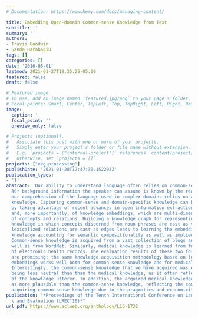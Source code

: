 ```yaml
---
# Documentation: https://wowchemy.com/docs/managing-content/

title: Embedding Open-domain Common-sense Knowledge from Text
subtitle: ''
summary: ''
authors:
- Travis Goodwin
- Sanda Harabagiu
tags: []
categories: []
date: '2016-05-01'
lastmod: 2021-01-27T18:35:25-05:00
featured: false
draft: false

# Featured image
# To use, add an image named `featured.jpg/png` to your page's folder.
# Focal points: Smart, Center, TopLeft, Top, TopRight, Left, Right, BottomLeft, Bottom, BottomRight.
image:
  caption: ''
  focal_point: ''
  preview_only: false

# Projects (optional).
#   Associate this post with one or more of your projects.
#   Simply enter your project's folder or file name without extension.
#   E.g. `projects = ["internal-project"]` references `content/project/deep-learning/index.md`.
#   Otherwise, set `projects = []`.
projects: ["eeg-processing"]
publishDate: '2021-01-28T17:47:30.152203Z'
publication_types:
- '1'
abstract: 'Our ability to understand language often relies on common-sense knowledge
  â€• background information the speaker can assume is known by the reader. Similarly,
  our comprehension of the language used in complex domains relies on access to domain-specific
  knowledge. Capturing common-sense and domain-specific knowledge can be achieved
  by taking advantage of recent advances in open information extraction (IE) techniques
  and, more importantly, of knowledge embeddings, which are multi-dimensional representations
  of concepts and relations. Building a knowledge graph for representing common-sense
  knowledge in which concepts discerned from noun phrases are cast as vertices and
  lexicalized relations are cast as edges leads to learning the embeddings of common-sense
  knowledge accounting for semantic compositionality as well as implied knowledge.
  Common-sense knowledge is acquired from a vast collection of blogs and books as
  well as from WordNet. Similarly, medical knowledge is learned from two large sets
  of electronic health records. The evaluation results of these two forms of knowledge
  are promising: the same knowledge acquisition methodology based on learning knowledge
  embeddings works well both for common-sense knowledge and for medical knowledge
  Interestingly, the common-sense knowledge that we have acquired was evaluated as
  being less neutral than than the medical knowledge, as it often reflected the opinion
  of the knowledge utterer. In addition, the acquired medical knowledge was evaluated
  as more plausible than the common-sense knowledge, reflecting the complexity of
  acquiring common-sense knowledge due to the pragmatics and economicity of language.'
publication: "*Proceedings of the Tenth International Conference on Language Resources\
  \ and Evaluation (LREC'16)*"
url_pdf: https://www.aclweb.org/anthology/L16-1732
---
```

